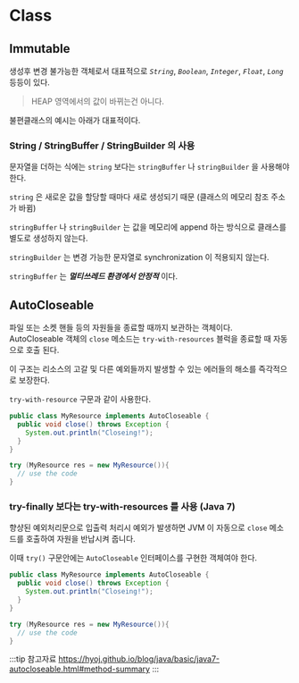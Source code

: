 # Class

## Immutable

생성후 변경 불가능한 객체로서 대표적으로 _`String`_, _`Boolean`_, _`Integer`_, _`Float`_, _`Long`_ 등등이 있다.

> HEAP 영역에서의 값이 바뀌는건 아니다.

불편클래스의 예시는 아래가 대표적이다.

### String / StringBuffer / StringBuilder 의 사용

문자열을 더하는 식에는 `string` 보다는 `stringBuffer` 나 `stringBuilder` 을 사용해야 한다.

`string` 은 새로운 값을 할당할 때마다 새로 생성되기 때문 \(클래스의 메모리 참조 주소가 바뀜\)

`stringBuffer` 나 `stringBuilder` 는 값을 메모리에 append 하는 방식으로 클래스를 별도로 생성하지 않는다.

`stringBuilder` 는 변경 가능한 문자열로 synchronization 이 적용되지 않는다.

`stringBuffer` 는 _**멀티쓰레드 환경에서 안정적**_ 이다.

## AutoCloseable

파일 또는 소켓 핸들 등의 자원들을 종료할 때까지 보관하는 객체이다.  
AutoCloseable 객체의 `close` 메소드는 `try-with-resources` 블럭을 종료할 때 자동으로 호출 된다.

이 구조는 리소스의 고갈 및 다른 예외들까지 발생할 수 있는 에러들의 해소를 즉각적으로 보장한다.

`try-with-resource` 구문과 같이 사용한다.

```java
public class MyResource implements AutoCloseable {
  public void close() throws Exception {
    System.out.println("Closeing!");
  }
}
```

```java
try (MyResource res = new MyResource()){
  // use the code
}
```

### try-finally 보다는 try-with-resources 를 사용 (Java 7)

향샹된 예외처리문으로 입출력 처리시 예외가 발생하면 JVM 이 자동으로 `close` 메소드를 호출하여 자원을 반납시켜 줍니다.

이때 `try()` 구문안에는 `AutoCloseable` 인터페이스를 구현한 객체여야 한다.

```java
public class MyResource implements AutoCloseable {
  public void close() throws Exception {
    System.out.println("Closeing!");
  }
}
```

```java
try (MyResource res = new MyResource()){
  // use the code
}
```

:::tip 참고자료
<https://hyoj.github.io/blog/java/basic/java7-autocloseable.html#method-summary>
:::